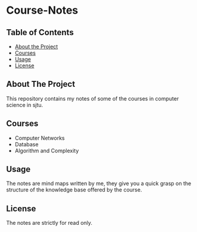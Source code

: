 # Course-Notes

<!-- TABLE OF CONTENTS -->
## Table of Contents

* [About the Project](#about-the-project)
* [Courses](#Courses)
* [Usage](#Usage)
* [License](#License)

<!-- ABOUT THE PROJECT -->
## About The Project
This repository contains my notes of some of the courses in computer 
science in sjtu.

<!-- COURSES -->
## Courses
* Computer Networks
* Database
* Algorithm and Complexity
<!-- USAGE -->
## Usage
The notes are mind maps written by me, they give you a 
quick grasp on the structure of the knowledge base offered by the course.

<!-- LICENSE -->
## License
The notes are strictly for read only.

